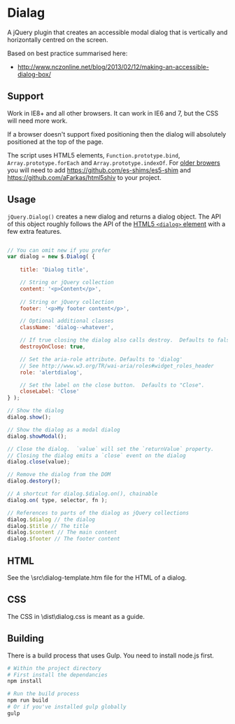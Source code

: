 # Dialag

A jQuery plugin that creates an accessible modal dialog that is vertically and horizontally centred on the screen.

Based on best practice summarised here:

* http://www.nczonline.net/blog/2013/02/12/making-an-accessible-dialog-box/

## Support

Work in IE8+ and all other browsers.  It can work in IE6 and 7, but the CSS will need more work.

If a browser doesn't support fixed positioning then the dialog will absolutely positioned at the top of the page.

The script uses HTML5 elements, `Function.prototype.bind`, `Array.prototype.forEach` and `Array.prototype.indexOf`.  For [older browers](http://kangax.github.io/compat-table/es5/) you will need to add https://github.com/es-shims/es5-shim and https://github.com/aFarkas/html5shiv to your project.

## Usage

`jQuery.Dialog()` creates a new dialog and returns a dialog object.
The API of this object roughly follows the API of the [HTML5 `<dialog>` element](https://developer.mozilla.org/en-US/docs/Web/API/HTMLDialogElement) with a few extra features.

```js

// You can omit new if you prefer
var dialog = new $.Dialog( {
	
	title: 'Dialog title',

	// String or jQuery collection
	content: '<p>Content</p>',
	
	// String or jQuery collection
	footer: '<p>My footer content</p>',

	// Optional additional classes
	className: 'dialog--whatever',

	// If true closing the dialog also calls destroy.  Defaults to false
	destroyOnClose: true, 

	// Set the aria-role attribute. Defaults to 'dialog'
	// See http://www.w3.org/TR/wai-aria/roles#widget_roles_header
	role: 'alertdialog',

	// Set the label on the close button.  Defaults to "Close".
	closeLabel: 'Close'
} );

// Show the dialog
dialog.show();

// Show the dialog as a modal dialog
dialog.showModal();

// Close the dialog.  `value` will set the `returnValue` property.
// Closing the dialog emits a `close` event on the dialog
dialog.close(value);

// Remove the dialog from the DOM
dialog.destory();

// A shortcut for dialog.$dialog.on(), chainable
dialog.on( type, selector, fn );

// References to parts of the dialog as jQuery collections 
dialog.$dialog // the dialog
dialog.$title // The title
dialog.$content // The main content
dialog.$footer // The footer content
```

## HTML

See the \src\dialog-template.htm file for the HTML of a dialog.

## CSS

The CSS in \dist\dialog.css is meant as a guide.

## Building

There is a build process that uses Gulp.  You need to install node.js first.

```bash
# Within the project directory
# First install the dependancies
npm install

# Run the build process
npm run build
# Or if you've installed gulp globally
gulp
```
